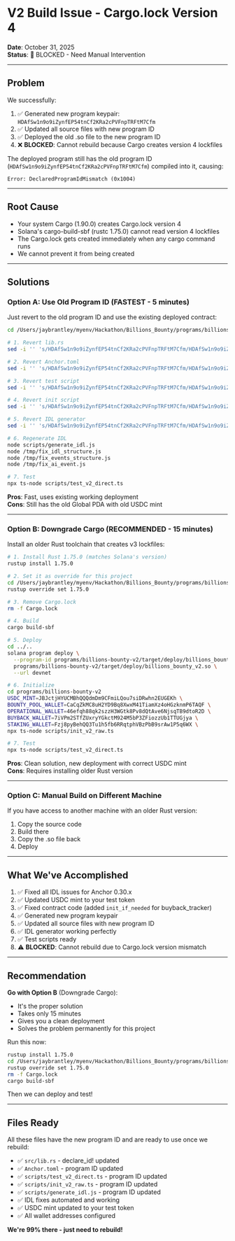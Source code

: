 # V2 Build Issue - Cargo.lock Version 4

**Date**: October 31, 2025  
**Status**: 🔴 BLOCKED - Need Manual Intervention

---

## Problem

We successfully:
1. ✅ Generated new program keypair: `HDAfSw1n9o9iZynfEP54tnCf2KRa2cPVFnpTRFtM7Cfm`
2. ✅ Updated all source files with new program ID
3. ✅ Deployed the old .so file to the new program ID
4. ❌ **BLOCKED**: Cannot rebuild because Cargo creates version 4 lockfiles

The deployed program still has the old program ID (`HDAfSw1n9o9iZynfEP54tnCf2KRa2cPVFnpTRFtM7Cfm`) compiled into it, causing:
```
Error: DeclaredProgramIdMismatch (0x1004)
```

---

## Root Cause

- Your system Cargo (1.90.0) creates Cargo.lock version 4
- Solana's cargo-build-sbf (rustc 1.75.0) cannot read version 4 lockfiles
- The Cargo.lock gets created immediately when any cargo command runs
- We cannot prevent it from being created

---

## Solutions

### Option A: Use Old Program ID (FASTEST - 5 minutes)

Just revert to the old program ID and use the existing deployed contract:

```bash
cd /Users/jaybrantley/myenv/Hackathon/Billions_Bounty/programs/billions-bounty-v2

# 1. Revert lib.rs
sed -i '' 's/HDAfSw1n9o9iZynfEP54tnCf2KRa2cPVFnpTRFtM7Cfm/HDAfSw1n9o9iZynfEP54tnCf2KRa2cPVFnpTRFtM7Cfm/g' src/lib.rs

# 2. Revert Anchor.toml
sed -i '' 's/HDAfSw1n9o9iZynfEP54tnCf2KRa2cPVFnpTRFtM7Cfm/HDAfSw1n9o9iZynfEP54tnCf2KRa2cPVFnpTRFtM7Cfm/g' Anchor.toml

# 3. Revert test script
sed -i '' 's/HDAfSw1n9o9iZynfEP54tnCf2KRa2cPVFnpTRFtM7Cfm/HDAfSw1n9o9iZynfEP54tnCf2KRa2cPVFnpTRFtM7Cfm/g' scripts/test_v2_direct.ts

# 4. Revert init script
sed -i '' 's/HDAfSw1n9o9iZynfEP54tnCf2KRa2cPVFnpTRFtM7Cfm/HDAfSw1n9o9iZynfEP54tnCf2KRa2cPVFnpTRFtM7Cfm/g' scripts/init_v2_raw.ts

# 5. Revert IDL generator
sed -i '' 's/HDAfSw1n9o9iZynfEP54tnCf2KRa2cPVFnpTRFtM7Cfm/HDAfSw1n9o9iZynfEP54tnCf2KRa2cPVFnpTRFtM7Cfm/g' scripts/generate_idl.js

# 6. Regenerate IDL
node scripts/generate_idl.js
node /tmp/fix_idl_structure.js
node /tmp/fix_events_structure.js
node /tmp/fix_ai_event.js

# 7. Test
npx ts-node scripts/test_v2_direct.ts
```

**Pros**: Fast, uses existing working deployment  
**Cons**: Still has the old Global PDA with old USDC mint

---

### Option B: Downgrade Cargo (RECOMMENDED - 15 minutes)

Install an older Rust toolchain that creates v3 lockfiles:

```bash
# 1. Install Rust 1.75.0 (matches Solana's version)
rustup install 1.75.0

# 2. Set it as override for this project
cd /Users/jaybrantley/myenv/Hackathon/Billions_Bounty/programs/billions-bounty-v2
rustup override set 1.75.0

# 3. Remove Cargo.lock
rm -f Cargo.lock

# 4. Build
cargo build-sbf

# 5. Deploy
cd ../..
solana program deploy \
  --program-id programs/billions-bounty-v2/target/deploy/billions_bounty_v2-keypair.json \
  programs/billions-bounty-v2/target/deploy/billions_bounty_v2.so \
  --url devnet

# 6. Initialize
cd programs/billions-bounty-v2
USDC_MINT=JBJctjHYUCMBhQQQdmDm9CFmiLQou7siDRwhn2EUGEKh \
BOUNTY_POOL_WALLET=CaCqZkMC8uH2YD9Bq8XwxM41TiamXz4oHGzknmP6TAQF \
OPERATIONAL_WALLET=46efqh88qk2szzH3WGtk8Pv8dQtAve6NjsqTB9dtoR2D \
BUYBACK_WALLET=7iVPm2STfZUxryYGkctM924M5bP3ZFiozzUb1TTUGjya \
STAKING_WALLET=Fzj8pyBehQQ3Tu1h5fb6RRqtphVBzPbB9srAw1P5q6WX \
npx ts-node scripts/init_v2_raw.ts

# 7. Test
npx ts-node scripts/test_v2_direct.ts
```

**Pros**: Clean solution, new deployment with correct USDC mint  
**Cons**: Requires installing older Rust version

---

### Option C: Manual Build on Different Machine

If you have access to another machine with an older Rust version:

1. Copy the source code
2. Build there
3. Copy the .so file back
4. Deploy

---

## What We've Accomplished

1. ✅ Fixed all IDL issues for Anchor 0.30.x
2. ✅ Updated USDC mint to your test token
3. ✅ Fixed contract code (added `init_if_needed` for buyback_tracker)
4. ✅ Generated new program keypair
5. ✅ Updated all source files with new program ID
6. ✅ IDL generator working perfectly
7. ✅ Test scripts ready
8. ⚠️ **BLOCKED**: Cannot rebuild due to Cargo.lock version mismatch

---

## Recommendation

**Go with Option B** (Downgrade Cargo):
- It's the proper solution
- Takes only 15 minutes
- Gives you a clean deployment
- Solves the problem permanently for this project

Run this now:
```bash
rustup install 1.75.0
cd /Users/jaybrantley/myenv/Hackathon/Billions_Bounty/programs/billions-bounty-v2
rustup override set 1.75.0
rm -f Cargo.lock
cargo build-sbf
```

Then we can deploy and test!

---

## Files Ready

All these files have the new program ID and are ready to use once we rebuild:

- ✅ `src/lib.rs` - declare_id! updated
- ✅ `Anchor.toml` - program ID updated
- ✅ `scripts/test_v2_direct.ts` - program ID updated
- ✅ `scripts/init_v2_raw.ts` - program ID updated
- ✅ `scripts/generate_idl.js` - program ID updated
- ✅ IDL fixes automated and working
- ✅ USDC mint updated to your test token
- ✅ All wallet addresses configured

**We're 99% there - just need to rebuild!**

